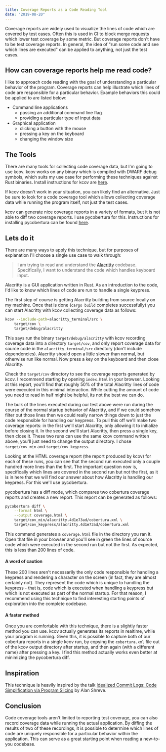 ```yaml
---
title: Coverage Reports as a Code Reading Tool
date: "2019-08-20"
---
```


Coverage reports are widely used to visualize the lines of code which are covered by test cases. Often this is used in CI to block merge requests which lower test coverage by some metric. But coverage reports don't have to be test coverage reports. In general, the idea of "run some code and see which lines are executed" can be applied to anything, not just the test cases.

## How can coverage reports help me read code?

I like to approach code reading with the goal of understanding a particular behavior of the program. Coverage reports can help illustrate which lines of code are responsible for a particular behavior. Example behaviors this could be applied to are listed below:

 - Command line applications
	- passing an additional command line flag
	- providing a particular type of input data
 - Graphical application
	- clicking a button with the mouse
	- pressing a key on the keyboard
	- changing the window size

## The Tools

There are many tools for collecting code coverage data, but I'm going to use kcov. kcov works on any binary which is compiled with DWARF debug symbols, which suits my use case for performing these techniques against Rust binaries. Install instructions for kcov are [here](https://github.com/SimonKagstrom/kcov/blob/master/INSTALL.md). 

If kcov doesn't work in your situation, you can likely find an alternative. Just be sure to look for a code coverage tool which allows collecting coverage data while running the program itself, not just the test cases.

kcov can generate nice coverage reports in a variety of formats, but it is not able to diff two coverage reports. I use pycobertura for this. Instructions for installing pycobertura can be found [here](https://github.com/aconrad/pycobertura#install).

## Lets do it

There are many ways to apply this technique, but for purposes of explanation I'll choose a single use case to walk through:

> I am trying to read and understand the [Alacritty](https://github.com/jwilm/alacritty) codebase. Specifically, I want to understand the code which handles keyboard input.

Alacritty is a GUI application written in Rust. As an introduction to the code, I'd like to know which lines of code are run to handle a single keypress.

The first step of course is getting Alacritty building from source locally on my machine. Once that is done (`cargo build` completes successfully) you can start Alacritty with kcov collecting coverage data as follows:

```bash
kcov --include-path=alacritty_terminal/src \
	target/cov \
	target/debug/alacritty
```

This says run the binary `target/debug/alacritty` with kcov recording coverage data into a directory `target/cov`, and only report coverage data for source code in the `alacritty_terminal/src` directory (don't include dependencies). Alacritty should open a little slower than normal, but otherwise run like normal. Now press a key on the keyboard and then close Alacritty.

Check the `target/cov` directory to see the coverage reports generated by kcov. I recommend starting by opening `index.html` in your browser. Looking at this report, you'll find that roughly 50% of the total Alacritty lines of code were executed in this minimal interaction. While cutting the amount of code you need to read in half might be helpful, its not the best we can do. 

The bulk of the lines executed during our test above were run during the course of the normal startup behavior of Alacritty, and if we could somehow filter out those lines then we could really narrow things down to just the code responsible for handling our keypress. To pull this off we'll make two coverage reports: in the first we'll start Alacritty, only allowing it to initialize before closing it. In the second we'll start Alacritty, then press a single key, then close it. These two runs can use the same kcov command written above, you'll just need to change the output directory. I chose `target/cov_min` and `target/cov_keypress`. 

Looking at the HTML coverage report (the report produced by kcov) for each of these runs, you can see that the second run executed only a couple hundred more lines than the first. The important question now is, specifically which lines are covered in the second run but not the first, as it is in here that we will find our answer about how Alacritty is handling our keypress. For this we'll use pycobertura.

pycobertura has a diff mode, which compares two cobertura coverage reports and creates a new report. This report can be generated as follows:

```bash
pycobertura diff \
	--format html \
	--output coverage.html \
	target/cov_min/alacritty.4d1e73ad/cobertura.xml \
	target/cov_keypress/alacritty.4d1e73ad/cobertura.xml
```

This command generates a `coverage.html` file in the directory you ran it. Open that file in your browser and you'll see in green the lines of source code which were executed in the second run but not the first. As expected, this is less than 200 lines of code.

#### A word of caution

These 200 lines aren't necessarily the only code responsible for handling a keypress and rendering a character on the screen (in fact, they are almost certainly not). They represent the code which is unique to handling the keypress - that is, code which is executed when handling a keypress but which is not executed as part of the normal startup. For that reason, I recommend using this technique to find interesting starting points of exploration into the complete codebase.

#### A faster method

Once you are comfortable with this technique, there is a slightly faster method you can use. kcov actually generates its reports in realtime, while your program is running. Given this, it is possible to capture both of our cobertura reports in a single kcov run, by copying the `cobertura.xml` file out of the kcov output directory after startup, and then again (with a different name) after pressing a key. I find this method actually works even better at minimizing the pycobertura diff.

## Inspiration

This technique is heavily inspired by the talk [Idealized Commit Logs: Code Simplification via Program Slicing](https://youtu.be/dSqLt8BgbRQ) by Alan Shreve. 

## Conclusion

Code coverage tools aren't limited to reporting test coverage, you can also record coverage data while running the actual application. By diffing the results of two of these recordings, it is possible to determine which lines of code are uniquely responsible for a particular behavior within the application. This can serve as a great starting point when reading a new-to-you codebase.
